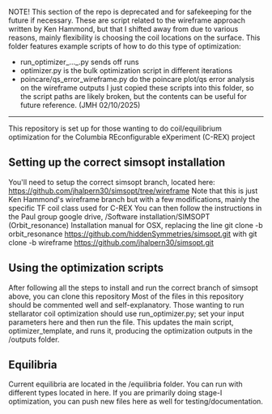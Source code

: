 NOTE! This section of the repo is deprecated and for safekeeping for the future if necessary. These are script related to the wireframe approach written by Ken Hammond, but that I shifted away from due to various reasons, mainly flexibility is choosing the coil locations on the surface. This folder features example scripts of how to do this type of optimization:
- run_optimizer_..._.py sends off runs
- optimizer.py is the bulk optimization script in different iterations
- poincare/qs_error_wireframe.py do the poincare plot/qs error analysis on the wireframe outputs
I just copied these scripts into this folder, so the script paths are likely broken, but the contents can be useful for future reference. (JMH 02/10/2025)
---------------------------------------------------------------------------

This repository is set up for those wanting to do coil/equilibrium optimization for the Columbia REconfigurable eXperiment (C-REX) project

## Setting up the correct simsopt installation
You'll need to setup the correct simsopt branch, located here: https://github.com/jhalpern30/simsopt/tree/wireframe
Note that this is just Ken Hammond's wireframe branch but with a few modifications, mainly the specific TF coil class used for C-REX
You can then follow the instructions in the Paul group google drive, /Software installation/SIMSOPT (Orbit_resonance) Installation manual for OSX, replacing the line
git clone -b orbit_resonance https://github.com/hiddenSymmetries/simsopt.git
with
git clone -b wireframe https://github.com/jhalpern30/simsopt.git

## Using the optimization scripts
After following all the steps to install and run the correct branch of simsopt above, you can clone this repository
Most of the files in this repository should be commented well and self-explanatory. 
Those wanting to run stellarator coil optimization should use run_optimizer.py; set your input parameters here and then run the file. This updates the main script, optimizer_template, and runs it, producing the optimization outputs in the /outputs folder. 

## Equilibria
Current equilibria are located in the /equilibria folder. You can run with different types located in here. If you are primarily doing stage-I optimization, you can push new files here as well for testing/documentation. 